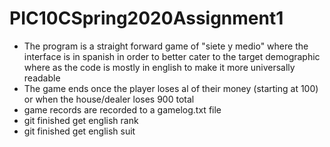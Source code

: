 # PIC10CSpring2020Assignment1
- The program is a straight forward game of "siete y medio" where the interface is in spanish in order to better cater to the target demographic where as the code is mostly in english to make it more universally readable
- The game ends once the player loses al of their money (starting at 100) or when the house/dealer loses 900 total
- game records are recorded to a gamelog.txt file
 - git finished get english rank
 - git finished get english suit
